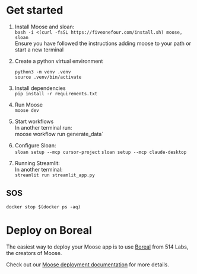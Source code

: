 # Get started

1. Install Moose and sloan:\
   `bash -i <(curl -fsSL https://fiveonefour.com/install.sh) moose, sloan`\
   Ensure you have followed the instructions adding moose to your path or start a new terminal

2. Create a python virtual environment
   ```
   python3 -m venv .venv
   source .venv/bin/activate
   ```

3. Install dependencies\
   `pip install -r requirements.txt`

4. Run Moose\
   `moose dev`

5. Start workflows\
   In another terminal run:\
   moose workflow run generate_data`

6. Configure Sloan:\
   `sloan setup --mcp cursor-project`
   `sloan setup --mcp claude-desktop`

7. Running Streamlit:\
   In another terminal:\
   `streamlit run streamlit_app.py`

## SOS

`docker stop $(docker ps -aq)`

# Deploy on Boreal

The easiest way to deploy your Moose app is to use [Boreal](https://www.fiveonefour.com/boreal) from 514 Labs, the creators of Moose.

Check out our [Moose deployment documentation](https://docs.fiveonefour.com/moose/deploying) for more details.
